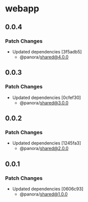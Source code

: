 # webapp

## 0.0.4

### Patch Changes

- Updated dependencies [3f5adb5]
  - @panora/shared@4.0.0

## 0.0.3

### Patch Changes

- Updated dependencies [0cfef30]
  - @panora/shared@3.0.0

## 0.0.2

### Patch Changes

- Updated dependencies [1245fa3]
  - @panora/shared@2.0.0

## 0.0.1

### Patch Changes

- Updated dependencies [0606c93]
  - @panora/shared@1.0.0

